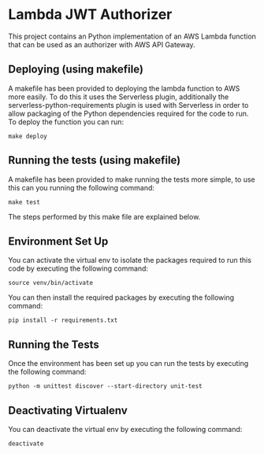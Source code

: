 # Lambda JWT Authorizer

This project contains an Python implementation of an AWS
Lambda function that can be used as an authorizer with
AWS API Gateway.


## Deploying (using makefile)

A makefile has been provided to deploying the lambda
function to AWS more easily. To do this it uses the
Serverless plugin, additionally the serverless-python-requirements
plugin is used with Serverless in order to allow packaging
of the Python dependencies required for the code to run.
To deploy the function you can run:

```
make deploy
```

## Running the tests (using makefile)

A makefile has been provided to make running the tests
more simple, to use this can you running the following
command:

```
make test
```

The steps performed by this make file are explained below.

## Environment Set Up

You can activate the virtual env to isolate the packages
required to run this code by executing the following
command:

```
source venv/bin/activate
```

You can then install the required packages by executing
the following command:

```
pip install -r requirements.txt
```

## Running the Tests

Once the environment has been set up you can run the
tests by executing the following command:

```
python -m unittest discover --start-directory unit-test
```

## Deactivating Virtualenv

You can deactivate the virtual env by executing
the following command:

```
deactivate
```
